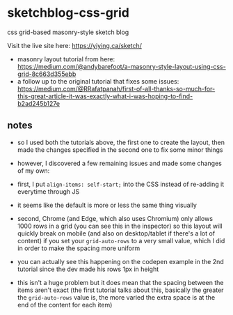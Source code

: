 # sketchblog-css-grid

css grid-based masonry-style sketch blog

Visit the live site here: https://yiying.ca/sketch/

- masonry layout tutorial from here: https://medium.com/@andybarefoot/a-masonry-style-layout-using-css-grid-8c663d355ebb
- a follow up to the original tutorial that fixes some issues: https://medium.com/@RRafatpanah/first-of-all-thanks-so-much-for-this-great-article-it-was-exactly-what-i-was-hoping-to-find-b2ad245b127e

## notes

- so I used both the tutorials above, the first one to create the layout, then made the changes specified in the second one to fix some minor things
- however, I discovered a few remaining issues and made some changes of my own:

- first, I put `align-items: self-start;` into the CSS instead of re-adding it everytime through JS
- it seems like the default is more or less the same thing visually

- second, Chrome (and Edge, which also uses Chromium) only allows 1000 rows in a grid (you can see this in the inspector) so this layout will quickly break on mobile (and also on desktop/tablet if there's a lot of content) if you set your `grid-auto-rows` to a very small value, which I did in order to make the spacing more uniform
- you can actually see this happening on the codepen example in the 2nd tutorial since the dev made his rows 1px in height
- this isn't a huge problem but it does mean that the spacing between the items aren't exact (the first tutorial talks about this, basically the greater the `grid-auto-rows` value is, the more varied the extra space is at the end of the content for each item)
